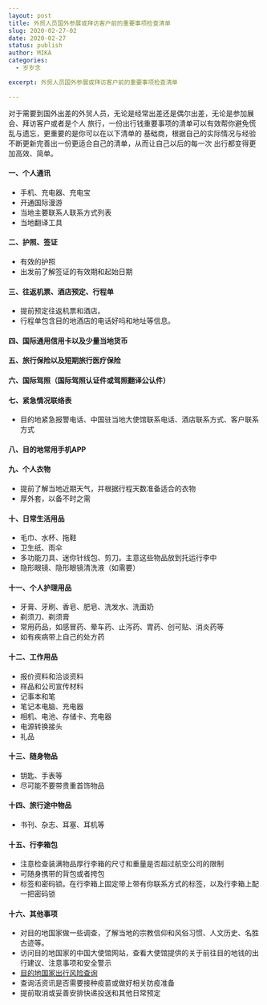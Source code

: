 ```yaml
---
layout: post
title: 外贸人员国外参展或拜访客户前的重要事项检查清单
slug: 2020-02-27-02
date: 2020-02-27
status: publish
author: MIKA
categories: 
  - 岁岁念

excerpt: 外贸人员国外参展或拜访客户前的重要事项检查清单

---
```


对于需要到国外出差的外贸人员，无论是经常出差还是偶尔出差，无论是参加展会、拜访客户或者是个人
旅行，一份出行钱重要事项的清单可以有效帮你避免慌乱与遗忘，更重要的是你可以在以下清单的
基础商，根据自己的实际情况与经验不断更新完善出一份更适合自己的清单，从而让自己以后的每一次
出行都变得更加高效、简单。


#### 一、个人通讯

- 手机、充电器、充电宝
- 开通国际漫游
- 当地主要联系人联系方式列表
- 当地翻译工具

#### 二、护照、签证

- 有效的护照
- 出发前了解签证的有效期和起始日期

#### 三、往返机票、酒店预定、行程单

- 提前预定往返机票和酒店。
- 行程单包含目的地酒店的电话好吗和地址等信息。

#### 四、国际通用信用卡以及少量当地货币

#### 五、旅行保险以及短期旅行医疗保险

#### 六、国际驾照（国际驾照认证件或驾照翻译公认件）

#### 七、紧急情况联络表

- 目的地紧急报警电话、中国驻当地大使馆联系电话、酒店联系方式、客户联系方式

#### 八、目的地常用手机APP

#### 九、个人衣物

- 提前了解当地近期天气，并根据行程天数准备适合的衣物
- 厚外套，以备不时之需

#### 十、日常生活用品

- 毛巾、水杯、拖鞋
- 卫生纸、雨伞
- 多功能刀具、迷你针线包、剪刀。主意这些物品放到托运行李中
- 隐形眼镜、隐形眼镜清洗液（如需要）

#### 十一、个人护理用品

- 牙膏、牙刷、香皂、肥皂、洗发水、洗面奶
- 剃须刀、剃须膏
- 常用药品，如感冒药、晕车药、止泻药、胃药、创可贴、消炎药等
- 如有疾病带上自己的处方药

#### 十二、工作用品

- 报价资料和洽谈资料
- 样品和公司宣传材料
- 记事本和笔
- 笔记本电脑、充电器
- 相机、电池、存储卡、充电器
- 电源转换接头
- 礼品

#### 十三、随身物品

- 钥匙、手表等
- 尽可能不要带贵重首饰物品

#### 十四、旅行途中物品
   
- 书刊、杂志、耳塞、耳机等

#### 十五、行李箱包

- 注意检查装满物品厚行李箱的尺寸和重量是否超过航空公司的限制
- 可随身携带的背包或者挎包
- 标签和密码锁。在行李箱上固定带上带有你联系方式的标签，以及行李箱上配一把密码锁

#### 十六、其他事项

- 对目的地国家做一些调查，了解当地的宗教信仰和风俗习惯、人文历史、名胜古迹等。
- 访问目的地国家的中国大使馆网站，查看大使馆提供的关于前往目的地钱的出行建议、注意事项和安全警示
- [目的地国家出行风险查询](https://travel.state.gov/content/travel/en/traveladvisories/traveladvisories.html/)
- 查询活资讯是否需要接种疫苗或做好相关防疫准备
- 提前取消或妥善安排快递投送和其他日常预定